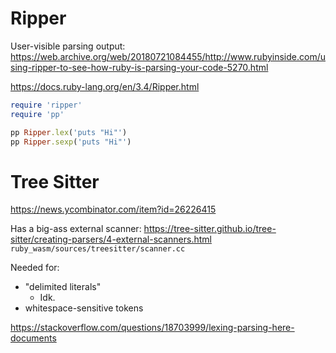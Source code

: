 
# Ripper

User-visible parsing output:
https://web.archive.org/web/20180721084455/http://www.rubyinside.com/using-ripper-to-see-how-ruby-is-parsing-your-code-5270.html

https://docs.ruby-lang.org/en/3.4/Ripper.html

```ruby
require 'ripper'
require 'pp'

pp Ripper.lex('puts "Hi"')
pp Ripper.sexp('puts "Hi"')
```

# Tree Sitter
https://news.ycombinator.com/item?id=26226415

Has a big-ass external scanner:
https://tree-sitter.github.io/tree-sitter/creating-parsers/4-external-scanners.html
`ruby_wasm/sources/treesitter/scanner.cc`

Needed for:
- "delimited literals"
	- Idk.
- whitespace-sensitive tokens

https://stackoverflow.com/questions/18703999/lexing-parsing-here-documents